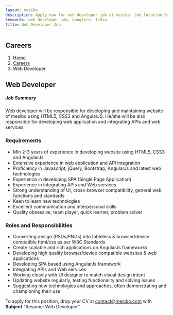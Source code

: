 ```yaml
---
layout: mesibo
description: Apply now for web developer job at mesibo. Job location Banglore, India
keywords: web developer job, banglore, India
title: Web Developer Job
---
```


<section class="page-header ">
<div class="container">
<h1>Careers</h1>
<ol class="breadcrumb">
<li><a href="/index/">Home</a></li>
<li><a href="/career/">Careers</a></li>
<li><a>Web Developer</a></li>
</ol>
</div>
</section>

<section>
<div class="container">
<div class="row">
<div class="col-md-10 col-sm-10">
<div class="heading-title heading-border-bottom heading-color">
<h2 class="">Web Developer</h2>
</div>
<div class="heading-title">
<h5 class="size-20">Job Summary</h5>
</div>
<div class="margin-bottom-80">
<p>Web developer will be responsible for developing and maintaining website of mesibo using HTML5, CSS3 and AngularJS. He/she will be also responsible for developing web application and integrating APIs and web services.</p>
<h3 class="size-20">Requirements</h3>
<ul class="list-unstyled list-icons">
<li><i class="fa fa-check"></i> Min 2-3 years of experience in developing website using HTML5, CSS3 and AngularJs </li>
<li><i class="fa fa-check"></i> Extensive experience in web application and API integration</li>
<li><i class="fa fa-check"></i> Proficiency in Javascript, jQuery, Bootstrap, AngularJs and latest web technologies</li>
<li><i class="fa fa-check"></i> Experience in developing SPA (Single Page Application)</li>
<li><i class="fa fa-check"></i> Experience in integrating APIs and Web services</li>
<li><i class="fa fa-check"></i> Strong understanding of UI, cross-browser compatibility, general web functions and standards</li>
<li><i class="fa fa-check"></i> Keen to learn new technologies</li>
<li><i class="fa fa-check"></i> Excellent communication and interpersonal skills</li>
<li><i class="fa fa-check"></i> Quality obsessive, team player, quick learner, problem solver</li>
</ul>
<h3 class="size-20">Roles and Responsibilities</h3>
<ul class="list-unstyled list-icons">
<li><i class="fa fa-plus-square"></i> Converting design (PSDs/PNGs) into tableless &amp; browser/device compatible html/css as per W3C Standards</li>
<li><i class="fa fa-plus-square"></i> Create scalable and rich applications on AngularJs frameworks</li>
<li><i class="fa fa-plus-square"></i> Developing high quality browser/device compatible websites &amp; web applications</li>
<li><i class="fa fa-plus-square"></i> Developing SPA based using AngularJs framework </li>
<li><i class="fa fa-plus-square"></i> Integrating APIs and Web services</li>
<li><i class="fa fa-plus-square"></i> Working closely with UI designer to match visual design intent</li>
<li><i class="fa fa-plus-square"></i> Updating website regularly, testing functionality and solving issues</li>
<li><i class="fa fa-plus-square"></i> Suggesting new technologies and approaches, often demonstrating and championing their use</li>
</ul>
<p>To apply for this position, drop your CV at <a href="mailto:career@mesibo.com">contact@mesibo.com</a> with <strong>Subject</strong> "Resume: Web Developer"</p>
</div>
</div>
</div>
</div>
</section>